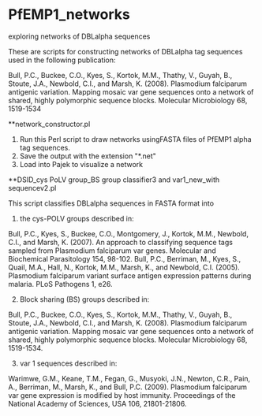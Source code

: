 # PfEMP1_networks
exploring networks of DBLalpha sequences

These are scripts for constructing networks of DBLalpha tag sequences used in the following publication:

Bull, P.C., Buckee, C.O., Kyes, S., Kortok, M.M., Thathy, V., Guyah, B., Stoute, J.A., Newbold, C.I., and Marsh, K. (2008). Plasmodium falciparum antigenic variation. Mapping mosaic var gene sequences onto a network of shared, highly polymorphic sequence blocks. Molecular Microbiology 68, 1519-1534

**network_constructor.pl

1) Run this Perl script to draw networks usingFASTA files of PfEMP1 alpha tag sequences.
2) Save the output with the extension "*.net"
3) Load into Pajek to visualize a network

**DSID_cys PoLV group_BS group classifier3 and var1_new_with sequencev2.pl

This script classifies DBLalpha sequences in FASTA format into 

1) the cys-POLV groups described in:

Bull, P.C., Kyes, S., Buckee, C.O., Montgomery, J., Kortok, M.M., Newbold, C.I., and Marsh, K. (2007). An approach to classifying sequence tags sampled from Plasmodium falciparum var genes. Molecular and Biochemical Parasitology 154, 98-102.
Bull, P.C., Berriman, M., Kyes, S., Quail, M.A., Hall, N., Kortok, M.M., Marsh, K., and Newbold, C.I. (2005). Plasmodium falciparum variant surface antigen expression patterns during malaria. PLoS Pathogens 1, e26.

2) Block sharing (BS) groups described in:

Bull, P.C., Buckee, C.O., Kyes, S., Kortok, M.M., Thathy, V., Guyah, B., Stoute, J.A., Newbold, C.I., and Marsh, K. (2008). Plasmodium falciparum antigenic variation. Mapping mosaic var gene sequences onto a network of shared, highly polymorphic sequence blocks. Molecular Microbiology 68, 1519-1534.

3) var 1 sequences described in:
 
Warimwe, G.M., Keane, T.M., Fegan, G., Musyoki, J.N., Newton, C.R., Pain, A., Berriman, M., Marsh, K., and Bull, P.C. (2009). Plasmodium falciparum var gene expression is modified by host immunity. Proceedings of the National Academy of Sciences, USA 106, 21801-21806.
